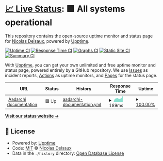 # [📈 Live Status](https://Riduidel.github.io/aadarchi-upptime): <!--live status--> **🟩 All systems operational**

This repository contains the open-source uptime monitor and status page for [Nicolas Delsaux](http://riduidel.wordpress.com), powered by [Upptime](https://github.com/upptime/upptime).

[![Uptime CI](https://github.com/Riduidel/aadarchi-upptime/workflows/Uptime%20CI/badge.svg)](https://github.com/Riduidel/aadarchi-upptime/actions?query=workflow%3A%22Uptime+CI%22)
[![Response Time CI](https://github.com/Riduidel/aadarchi-upptime/workflows/Response%20Time%20CI/badge.svg)](https://github.com/Riduidel/aadarchi-upptime/actions?query=workflow%3A%22Response+Time+CI%22)
[![Graphs CI](https://github.com/Riduidel/aadarchi-upptime/workflows/Graphs%20CI/badge.svg)](https://github.com/Riduidel/aadarchi-upptime/actions?query=workflow%3A%22Graphs+CI%22)
[![Static Site CI](https://github.com/Riduidel/aadarchi-upptime/workflows/Static%20Site%20CI/badge.svg)](https://github.com/Riduidel/aadarchi-upptime/actions?query=workflow%3A%22Static+Site+CI%22)
[![Summary CI](https://github.com/Riduidel/aadarchi-upptime/workflows/Summary%20CI/badge.svg)](https://github.com/Riduidel/aadarchi-upptime/actions?query=workflow%3A%22Summary+CI%22)

With [Upptime](https://upptime.js.org), you can get your own unlimited and free uptime monitor and status page, powered entirely by a GitHub repository. We use [Issues](https://github.com/Riduidel/aadarchi-upptime/issues) as incident reports, [Actions](https://github.com/Riduidel/aadarchi-upptime/actions) as uptime monitors, and [Pages](https://Riduidel.github.io/aadarchi-upptime) for the status page.

<!--start: status pages-->
<!-- This summary is generated by Upptime (https://github.com/upptime/upptime) -->
<!-- Do not edit this manually, your changes will be overwritten -->
<!-- prettier-ignore -->
| URL | Status | History | Response Time | Uptime |
| --- | ------ | ------- | ------------- | ------ |
| <img alt="" src="https://icons.duckduckgo.com/ip3/riduidel.github.io.ico" height="13"> [Aadarchi documentation](https://riduidel.github.io/aadarchi/) | 🟩 Up | [aadarchi-documentation.yml](https://github.com/Riduidel/aadarchi-upptime/commits/HEAD/history/aadarchi-documentation.yml) | <details><summary><img alt="Response time graph" src="./graphs/aadarchi-documentation/response-time-week.png" height="20"> 189ms</summary><br><a href="https://Riduidel.github.io/aadarchi-upptime/history/aadarchi-documentation"><img alt="Response time 140" src="https://img.shields.io/endpoint?url=https%3A%2F%2Fraw.githubusercontent.com%2FRiduidel%2Faadarchi-upptime%2FHEAD%2Fapi%2Faadarchi-documentation%2Fresponse-time.json"></a><br><a href="https://Riduidel.github.io/aadarchi-upptime/history/aadarchi-documentation"><img alt="24-hour response time 205" src="https://img.shields.io/endpoint?url=https%3A%2F%2Fraw.githubusercontent.com%2FRiduidel%2Faadarchi-upptime%2FHEAD%2Fapi%2Faadarchi-documentation%2Fresponse-time-day.json"></a><br><a href="https://Riduidel.github.io/aadarchi-upptime/history/aadarchi-documentation"><img alt="7-day response time 189" src="https://img.shields.io/endpoint?url=https%3A%2F%2Fraw.githubusercontent.com%2FRiduidel%2Faadarchi-upptime%2FHEAD%2Fapi%2Faadarchi-documentation%2Fresponse-time-week.json"></a><br><a href="https://Riduidel.github.io/aadarchi-upptime/history/aadarchi-documentation"><img alt="30-day response time 139" src="https://img.shields.io/endpoint?url=https%3A%2F%2Fraw.githubusercontent.com%2FRiduidel%2Faadarchi-upptime%2FHEAD%2Fapi%2Faadarchi-documentation%2Fresponse-time-month.json"></a><br><a href="https://Riduidel.github.io/aadarchi-upptime/history/aadarchi-documentation"><img alt="1-year response time 139" src="https://img.shields.io/endpoint?url=https%3A%2F%2Fraw.githubusercontent.com%2FRiduidel%2Faadarchi-upptime%2FHEAD%2Fapi%2Faadarchi-documentation%2Fresponse-time-year.json"></a></details> | <details><summary><a href="https://Riduidel.github.io/aadarchi-upptime/history/aadarchi-documentation">100.00%</a></summary><a href="https://Riduidel.github.io/aadarchi-upptime/history/aadarchi-documentation"><img alt="All-time uptime 99.79%" src="https://img.shields.io/endpoint?url=https%3A%2F%2Fraw.githubusercontent.com%2FRiduidel%2Faadarchi-upptime%2FHEAD%2Fapi%2Faadarchi-documentation%2Fuptime.json"></a><br><a href="https://Riduidel.github.io/aadarchi-upptime/history/aadarchi-documentation"><img alt="24-hour uptime 100.00%" src="https://img.shields.io/endpoint?url=https%3A%2F%2Fraw.githubusercontent.com%2FRiduidel%2Faadarchi-upptime%2FHEAD%2Fapi%2Faadarchi-documentation%2Fuptime-day.json"></a><br><a href="https://Riduidel.github.io/aadarchi-upptime/history/aadarchi-documentation"><img alt="7-day uptime 100.00%" src="https://img.shields.io/endpoint?url=https%3A%2F%2Fraw.githubusercontent.com%2FRiduidel%2Faadarchi-upptime%2FHEAD%2Fapi%2Faadarchi-documentation%2Fuptime-week.json"></a><br><a href="https://Riduidel.github.io/aadarchi-upptime/history/aadarchi-documentation"><img alt="30-day uptime 100.00%" src="https://img.shields.io/endpoint?url=https%3A%2F%2Fraw.githubusercontent.com%2FRiduidel%2Faadarchi-upptime%2FHEAD%2Fapi%2Faadarchi-documentation%2Fuptime-month.json"></a><br><a href="https://Riduidel.github.io/aadarchi-upptime/history/aadarchi-documentation"><img alt="1-year uptime 100.00%" src="https://img.shields.io/endpoint?url=https%3A%2F%2Fraw.githubusercontent.com%2FRiduidel%2Faadarchi-upptime%2FHEAD%2Fapi%2Faadarchi-documentation%2Fuptime-year.json"></a></details>

<!--end: status pages-->

[**Visit our status website →**](https://Riduidel.github.io/aadarchi-upptime)

## 📄 License

- Powered by: [Upptime](https://github.com/upptime/upptime)
- Code: [MIT](./LICENSE) © [Nicolas Delsaux](http://riduidel.wordpress.com)
- Data in the `./history` directory: [Open Database License](https://opendatacommons.org/licenses/odbl/1-0/)
